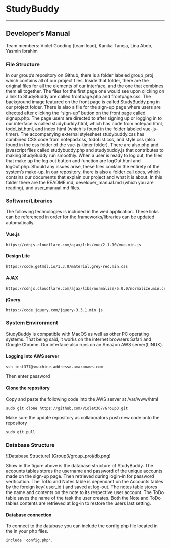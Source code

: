 # StudyBuddy
****
## Developer’s Manual

Team members: Violet Gooding (team lead), Kanika Taneja, Lina Abdo, Yasmin Ibrahim

### File Structure

In our group’s repository on Github, there is a folder labeled group_proj which contains all of our project files. Inside that folder, there are the original files for all the elements of our interface, and the one that combines them all together. The files for the first page one would see upon clicking on a link to StudyBuddy are called frontpage.php and frontpage.css. The background image featured on the front page is called StudyBuddy.png in our project folder. There is also a file for the sign-up page where users are directed after clicking the “sign-up” button on the front page called signup.php.
The page users are directed to after signing up or logging in to our interface is called studybuddy.html, which has code from notepad.html, todoList.html, and index.html (which is found in the folder labeled vue-js-timer). The accompanying external stylesheet studybuddy.css has combined CSS code from notepad.css, todoList.css, and style.css (also found in the css folder of the vue-js-timer folder). There are also php and javascript files called studybuddy.php and studybuddy.js that contributes to making StudyBuddy run smoothly. When a user is ready to log out, the files that make up the log out button and function are logOut.html and logOut.php. Should any issues arise, these files contain the entirety of the system’s make-up.
In our repository, there is also a folder call docs, which contains our documents that explain our project and what it is about. In this folder there are the README.md, developer_manual.md (which you are reading), and user_manual.md files.

### Software/Libraries
The following technologies is included in the wed application. These links can be referenced in order for the frameworks/libraries can be updated automatically. 

#### Vue.js  

````
https://cdnjs.cloudflare.com/ajax/libs/vue/2.1.10/vue.min.js
````

#### Design Lite

````
https://code.getmdl.io/1.3.0/material.grey-red.min.css
````

#### AJAX

````
https://cdnjs.cloudflare.com/ajax/libs/normalize/5.0.0/normalize.min.css
````
#### jQuery

````
https://code.jquery.com/jquery-3.3.1.min.js
````

### System Environment
StudyBuddy is compatible with MacOS as well as other PC operating systems. That being said, it works on the internet browsers Safari and Google Chrome. Our interface also runs on an Amazon AWS server(LINUX).

#### Logging into AWS server  

````
ssh inst377@<machine.address>.amazonaws.com
````
Then enter password

#### Clone the repository
 Copy and paste the following code into the AWS server at /var/www/html  
````
sudo git clone https://github.com/Violet367/Group3.git
````

Make sure the update repository as collaborators push new code onto the repository
````
sudo git pull
````

### Database Structure
![Database Structure]
(Group3/group_proj/db.png)

Show in the figure above is the database structure of StudyBuddy. The accounts tables stores the username and password of the unique accounts made on the sign-up page. Then retrieved during login-in for password verification. The ToDo and Notes table is dependant on the Accounts tables by the foreign key( user_id ) and saved at log-out. The notes table stores the name and contents on the note to its respective user account. The ToDo table saves the name of the task the user creates. Both the Note and ToDo tables contents are retrieved at log-in to restore the users last setting.

#### Database connection
To connect to the database you can include the config.php file located in the in your php files.
````
include 'config.php';
````
